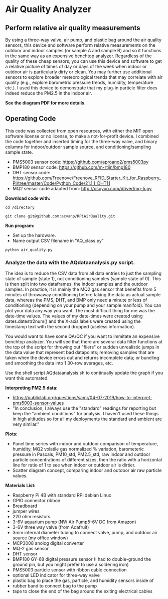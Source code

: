 # Air Quality Analyzer
## Perform relative air quality measurements

By using a three-way valve, air pump, and plastic bag around the air quality sensors, this device and software perform relative measurements on the outdoor and indoor samples (or sample A and sample B) and so it functions in the same way as an expensive benchtop analyzer. Regardless of the quality of these cheap sensors, you can use this device and software to get a relative picture of times of day or days of the week when indoor or outdoor air is particularly dirty or clean. You may further use additional sensors to explore broader meteorological trends that may correlate with air quality (e.g., explore barometric pressure trends, humidity, temperature etc.). I used this device to demonstrate that my plug-in particle filter does indeed reduce the PM2.5 in the indoor air.

__See the diagram PDF for more details.__

## Operating Code
This code was collected from open resources, with either the MIT open software license or no license, to make a not-for-profit device. I combined the code together and inserted timing for the three-way valve, and binary columns for indoor/outdoor sample source, and conditioning/sampling sample state.
* PMS5003 sensor code: https://github.com/aproano2/pms5003py
* BMP180 sensor code: https://github.com/m-rtijn/bmp180
* DHT sensor code: https://github.com/Freenove/Freenove_RFID_Starter_Kit_for_Raspberry_Pi/tree/master/Code/Python_Code/21.1.1_DHT11
* MQ2 sensor code adapted from: http://osoyoo.com/driver/mq-5.py

__Download code with:__

`cd /directory`

`git clone git@github.com:acvanp/RPiAirQuality.git`


__Run program:__
* Set up the hardware.
* Name output CSV filename in "AQ_class.py"

`python air_quality.py`

### Analyze the data with the AQdataanalysis.py script. 
The idea is to reduce the CSV data from all data entries to just the sampling state of sample (state 1), not conditioning samples (sample state of 0). This is then split into two dataframes, the indoor samples and the outdoor samples. In practice, it is mainly the MQ2 gas sensor that benefits from 5 minutes of throwaway conditioning before taking the data as actual sample data, whereas the PMS, DHT, and BMP only need a minute or less of conditioning (depending on your pump and your sample manifold). You can plot your data any way you want. The most difficult thing for me was the date-time values. The values of my date-times were created using dates.datestr2num() and the X-axis labels were created using the timestamp text with the second dropped (useless information). 

You would want to have some QA/QC if you want to immitate an expensive benchtop analyzer. You will see that there are several data filter functions at the top of the script for throwing out "fliers" or sudden unrealistic jumps in the data value that represent bad datapoints; removing samples that are taken when the device errors out and returns incomplete data; or bundling and smoothing the data into 1 30-row averages, etc.

Use the shell script AQdataanalysis.sh to continually update the graph if you want this automated.

__Interpreting PM2.5 data:__
* https://publiclab.org/questions/samr/04-07-2019/how-to-interpret-pms5003-sensor-values
* "In conclusion, I always use the "standard" readings for reporting but keep the "ambient conditions" for analysis. I haven't used these things in high altitudes so for all my deployments the standard and ambient are very similar."

__Plots:__
* Panel time series with indoor and outdoor comparison of temperature, humidity, MQ2 volatile gas normalized % variation, barometeric pressure in Pascals, PM10_std, PM2.5_std, raw indoor and outdoor particle concentrations of different sizes, then the ratio with a horizontal line for ratio of 1 to see when indoor or outdoor air is dirtier.
* Scatter diagram concept, comparing indoor and outdoor air raw particle values.


__Materials List:__
* Raspberry Pi 4B with standard RPi debian Linux
* GPIO connector ribbon
* Breadboard
* jumper wires
* 220 ohm resistors
* 3-6V aquarium pump (NW Air Pump5-6V DC from Amazon)
* 3-6V three way valve (from Adafruit)
* 3mm internal diameter tubing to connect valve, pump, and outdoor air source (my office window)
* MCP3008 anolog digital converter
* MQ-2 gas sensor
* DHT sensor
* BMP180 GY-68 digital pressure sensor (I had to double-ground the ground pin, but you might prefer to use a soldering iron)
* PMS5003 particle sensor with ribbon cable connection
* optional LED indicator for three-way valve
* plastic bag to place the gas, particle, and humidity sensors inside of
* rubber band to connect bag to the pump
* tape to close the end of the bag around the exiting electrical cables
